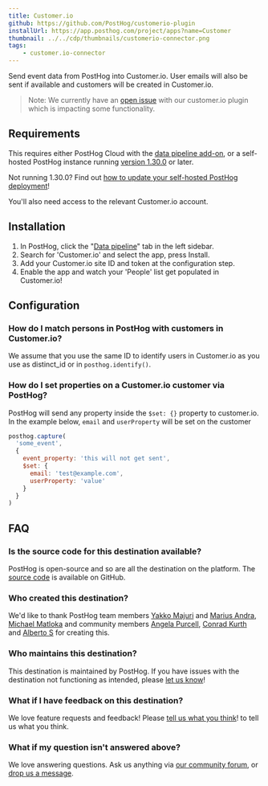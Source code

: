 ```yaml
---
title: Customer.io
github: https://github.com/PostHog/customerio-plugin
installUrl: https://app.posthog.com/project/apps?name=Customer
thumbnail: ../../cdp/thumbnails/customerio-connector.png
tags:
    - customer.io-connector
---
```


Send event data from PostHog into Customer.io. User emails will also be sent if available and customers will be created in Customer.io.

> Note: We currently have an [open issue](https://github.com/PostHog/customerio-plugin/issues/26) with our customer.io plugin which is impacting some functionality. 

## Requirements

This requires either PostHog Cloud with the [data pipeline add-on](https://us.posthog.com/organization/billing), or a self-hosted PostHog instance running [version 1.30.0](https://posthog.com/blog/the-posthog-array-1-30-0) or later.

Not running 1.30.0? Find out [how to update your self-hosted PostHog deployment](https://posthog.com/docs/runbook/upgrading-posthog)!

You'll also need access to the relevant Customer.io account.

## Installation

1. In PostHog, click the "[Data pipeline](https://us.posthog.com/apps)" tab in the left sidebar.
2. Search for 'Customer.io' and select the app, press Install.
3. Add your Customer.io site ID and token at the configuration step.
4. Enable the app and watch your 'People' list get populated in Customer.io!

## Configuration

<AppParameters />

### How do I match persons in PostHog with customers in Customer.io?

We assume that you use the same ID to identify users in Customer.io as you use as distinct_id or in `posthog.identify()`.

### How do I set properties on a Customer.io customer via PostHog?

PostHog will send any property inside the `$set: {}` property to customer.io. In the example below, `email` and `userProperty` will be set on the customer

```js
posthog.capture(
  'some_event',
  {
    event_property: 'this will not get sent',
    $set: {
      email: 'test@example.com',
      userProperty: 'value'
    }
  }
)
```

## FAQ

### Is the source code for this destination available?

PostHog is open-source and so are all the destination on the platform. The [source code](https://github.com/PostHog/customerio-plugin) is available on GitHub.

### Who created this destination?

We'd like to thank PostHog team members [Yakko Majuri](https://github.com/yakkomajuri) and [Marius Andra](https://github.com/mariusandra), [Michael Matloka](https://github.com/Twixes) and community members [Angela Purcell](https://github.com/purcell3a), [Conrad Kurth](https://github.com/ConradKurth) and [Alberto S](https://github.com/albtsantos) for creating this.

### Who maintains this destination?

This destination is maintained by PostHog. If you have issues with the destination not functioning as intended, please [let us know](http://app.posthog.com/home#supportModal)!

### What if I have feedback on this destination?

We love feature requests and feedback! Please [tell us what you think](http://app.posthog.com/home#supportModal)! to tell us what you think.

### What if my question isn't answered above?

We love answering questions. Ask us anything via [our community forum](/questions), or [drop us a message](http://app.posthog.com/home#supportModal). 
